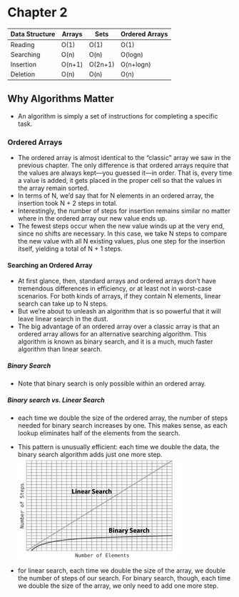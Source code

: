 # Chapter 2

| Data Structure | Arrays | Sets    | Ordered Arrays |
|----------------|--------|---------|----------------|
| Reading        | O(1)   | O(1)    | O(1)           |
| Searching      | O(n)   | O(n)    | O(logn)        |
| Insertion      | O(n+1) | O(2n+1) | O(n+logn)      |
|  Deletion      | O(n)   | O(n)    | O(n)           |

## Why Algorithms Matter
- An algorithm is simply a set of instructions for completing a specific task.

### Ordered Arrays
- The ordered array is almost identical to the “classic” array we saw in the previous chapter. The only difference is that ordered arrays require that the values are always kept—you guessed it—in order. That is, every time a value is added, it gets placed in the proper cell so that the values in the array remain sorted.
- In terms of N, we’d say that for N elements in an ordered array, the insertion took N + 2 steps in total.
- Interestingly, the number of steps for insertion remains similar no matter where in the ordered array our new value ends up.
- The fewest steps occur when the new value winds up at the very end, since no shifts are necessary. In this case, we take N steps to compare the new value with all N existing values, plus one step for the insertion itself, yielding a total of N + 1 steps.

#### Searching an Ordered Array
- At first glance, then, standard arrays and ordered arrays don’t have tremendous differences in efficiency, or at least not in worst-case scenarios. For both kinds of arrays, if they contain N elements, linear search can take up to N steps.
- But we’re about to unleash an algorithm that is so powerful that it will leave linear search in the dust.
- The big advantage of an ordered array over a classic array is that an ordered array allows for an alternative searching algorithm. This algorithm is known as binary search, and it is a much, much faster algorithm than linear search.

##### Binary Search
- Note that binary search is only possible within an ordered array.

##### Binary search vs. Linear Search
- each time we double the size of the ordered array, the number of steps needed for binary search increases by one. This makes sense, as each lookup eliminates half of the elements from the search.
- This pattern is unusually efficient: each time we double the data, the binary search algorithm adds just one more step.
![](bs_vs_ls.jpg)

- for linear search, each time we double the size of the array, we double the number of steps of our search. For binary search, though, each time we double the size of the array, we only need to add one more step.